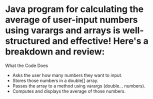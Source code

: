 # Java program for calculating the average of user-input numbers using varargs and arrays is well-structured and effective! Here's a breakdown and review:

What the Code Does
- Asks the user how many numbers they want to input.
- Stores those numbers in a double[] array.
- Passes the array to a method using varargs (double... numbers).
- Computes and displays the average of those numbers.

